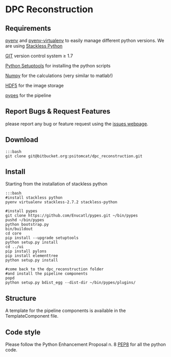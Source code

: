 # DPC Reconstruction

## Requirements

[pyenv](https://github.com/yyuu/pyenv) and [pyenv-virtualenv](https://github.com/yyuu/pyenv-virtualenv) to easily manage different python versions. We are using [Stackless Python](http://www.stackless.com/)

[GIT](http://git-scm.com/ "GIT homepage") version control system ≥ 1.7

[Python Setuptools](https://pypi.python.org/pypi/setuptools) for
installing the python scripts

[Numpy](http://www.numpy.org/) for the calculations (very similar to
matlab!)

[HDF5](http://www.hdfgroup.org/HDF5/) for the image storage

[pypes](https://github.com/Enucatl/pypes) for the pipeline

## Report Bugs & Request Features

please report any bug or feature request using the [issues webpage](https://bitbucket.org/psitomcat/dpc_reconstruction/issues?status=new&status=open).

## Download

    :::bash
    git clone git@bitbucket.org:psitomcat/dpc_reconstruction.git

## Install

Starting from the installation of stackless python

    :::bash
    #install stackless python
    pyenv virtualenv stackless-2.7.2 stackless-python

    #install pypes
    git clone https://github.com/Enucatl/pypes.git ~/bin/pypes
    pushd ~/bin/pypes
    python bootstrap.py
    bin/buildout
    cd core
    pip install --upgrade setuptools
    python setup.py install
    cd ../ui
    pip install pylons
    pip install elementtree
    python setup.py install

    #come back to the dpc_reconstruction folder
    #and install the pipeline components
    popd
    python setup.py bdist_egg --dist-dir ~/bin/pypes/plugins/

## Structure

A template for the pipeline components is available in the TemplateComponent
file.

## Code style

Please follow the Python Enhancement Proposal n. 8
[PEP8](http://www.python.org/dev/peps/pep-0008/) for all the python code.
